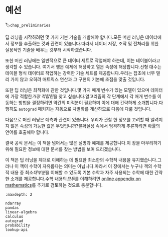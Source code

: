 #  예선
:label:`chap_preliminaries`

딥 러닝을 시작하려면 몇 가지 기본 기술을 개발해야 합니다.모든 머신 러닝은 데이터에서 정보를 추출하는 것과 관련이 있습니다.따라서 데이터 저장, 조작 및 전처리를 위한 실용적인 기술을 배우는 것부터 시작하겠습니다. 

또한 머신 러닝에는 일반적으로 큰 데이터 세트로 작업해야 하는데, 이는 테이블이라고 생각할 수 있습니다. 여기서 행은 예제에 해당하고 열은 속성에 해당합니다.선형 대수는 테이블 형식 데이터로 작업하는 강력한 기술 세트를 제공합니다.우리는 잡초에 너무 멀리 가지 않고 오히려 매트릭스 연산과 그 구현의 기본에 초점을 맞출 것입니다. 

또한 딥 러닝은 최적화에 관한 것입니다.몇 가지 매개 변수가 있는 모델이 있으며 데이터에 가장 적합한*가장 적합한*을 찾고 싶습니다.알고리즘의 각 단계에서 각 매개 변수를 이동하는 방법을 결정하려면 약간의 미적분이 필요하며 이에 대해 간략하게 소개합니다.다행히도 `autograd` 패키지는 자동으로 차별화를 계산하므로 다음에 다룰 것입니다. 

다음으로 머신 러닝은 예측과 관련이 있습니다. 우리가 관찰 한 정보를 고려할 때 알려지지 않은 속성의 가능한 값은 무엇입니까?불확실성 속에서 엄격하게 추론하려면 확률의 언어를 호출해야 합니다. 

결국 공식 문서는 이 책을 넘어서는 많은 설명과 예제를 제공합니다.이 장을 마무리하기 위해 필요한 정보에 대한 문서를 찾는 방법을 보여 드리겠습니다. 

이 책은 딥 러닝을 제대로 이해하는 데 필요한 최소한의 수학적 내용을 유지했습니다.그러나 이 책이 수학이 자유롭다는 의미는 아닙니다.따라서 이 장에서는 누구나 책의 수학적 내용 중 최소*대부분*을 이해할 수 있도록 기본 수학과 자주 사용되는 수학에 대한 간략한 소개를 제공합니다.수학 내용의*모두*를 이해하려면 [online appendix on mathematics](https://d2l.ai/chapter_appendix-mathematics-for-deep-learning/index.html)를 추가로 검토하는 것으로 충분합니다.

```toc
:maxdepth: 2

ndarray
pandas
linear-algebra
calculus
autograd
probability
lookup-api
```

